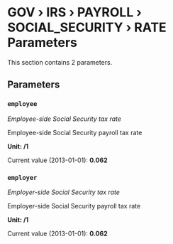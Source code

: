 # GOV › IRS › PAYROLL › SOCIAL_SECURITY › RATE Parameters

This section contains 2 parameters.

## Parameters

### `employee`
*Employee-side Social Security tax rate*

Employee-side Social Security payroll tax rate

**Unit: /1**

Current value (2013-01-01): **0.062**


### `employer`
*Employer-side Social Security tax rate*

Employer-side Social Security payroll tax rate

**Unit: /1**

Current value (2013-01-01): **0.062**

